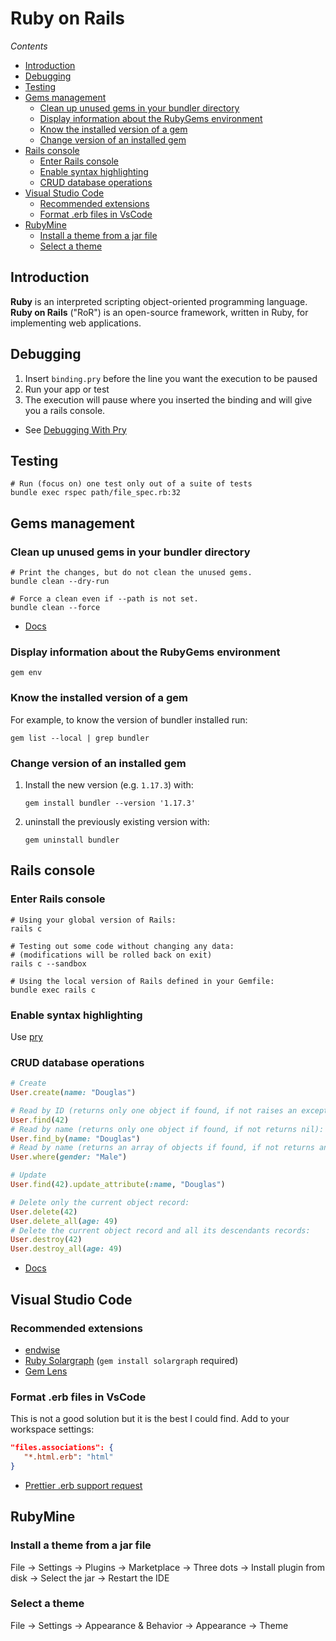 # Ruby on Rails

*Contents*
<!-- START doctoc generated TOC please keep comment here to allow auto update -->
<!-- DON'T EDIT THIS SECTION, INSTEAD RE-RUN doctoc TO UPDATE -->
<!-- generated with [DocToc](https://github.com/thlorenz/doctoc) -->

- [Introduction](#introduction)
- [Debugging](#debugging)
- [Testing](#testing)
- [Gems management](#gems-management)
  - [Clean up unused gems in your bundler directory](#clean-up-unused-gems-in-your-bundler-directory)
  - [Display information about the RubyGems environment](#display-information-about-the-rubygems-environment)
  - [Know the installed version of a gem](#know-the-installed-version-of-a-gem)
  - [Change version of an installed gem](#change-version-of-an-installed-gem)
- [Rails console](#rails-console)
  - [Enter Rails console](#enter-rails-console)
  - [Enable syntax highlighting](#enable-syntax-highlighting)
  - [CRUD database operations](#crud-database-operations)
- [Visual Studio Code](#visual-studio-code)
  - [Recommended extensions](#recommended-extensions)
  - [Format .erb files in VsCode](#format-erb-files-in-vscode)
- [RubyMine](#rubymine)
  - [Install a theme from a jar file](#install-a-theme-from-a-jar-file)
  - [Select a theme](#select-a-theme)

<!-- END doctoc generated TOC please keep comment here to allow auto update -->

## Introduction

**Ruby** is an interpreted scripting object-oriented programming language. **Ruby on Rails** ("RoR") is an open-source framework, written in Ruby, for implementing web applications.

## Debugging

1. Insert `binding.pry` before the line you want the execution to be paused
1. Run your app or test
1. The execution will pause where you inserted the binding and will give you a rails console.

- See [Debugging With Pry](https://learn.co/lessons/debugging-with-pry)

## Testing

```shell
# Run (focus on) one test only out of a suite of tests
bundle exec rspec path/file_spec.rb:32
```

## Gems management

### Clean up unused gems in your bundler directory

```shell
# Print the changes, but do not clean the unused gems.
bundle clean --dry-run

# Force a clean even if --path is not set.
bundle clean --force
```

- [Docs](https://bundler.io/man/bundle-clean.1.html)

### Display information about the RubyGems environment

```shell
gem env
```

### Know the installed version of a gem

For example, to know the version of bundler installed run:
```shell
gem list --local | grep bundler
```

### Change version of an installed gem

1. Install the new version (e.g. `1.17.3`) with:

   ```shell
   gem install bundler --version '1.17.3'
   ```

1. uninstall the previously existing version with:

   ```shell
   gem uninstall bundler
   ```

## Rails console

### Enter Rails console

```shell
# Using your global version of Rails:
rails c

# Testing out some code without changing any data:
# (modifications will be rolled back on exit)
rails c --sandbox

# Using the local version of Rails defined in your Gemfile:
bundle exec rails c
```

### Enable syntax highlighting

Use [pry](https://github.com/pry/pry)

### CRUD database operations

```ruby
# Create
User.create(name: "Douglas")

# Read by ID (returns only one object if found, if not raises an exception):
User.find(42)
# Read by name (returns only one object if found, if not returns nil):
User.find_by(name: "Douglas")
# Read by name (returns an array of objects if found, if not returns an empty array):
User.where(gender: "Male")

# Update
User.find(42).update_attribute(:name, "Douglas")

# Delete only the current object record:
User.delete(42)
User.delete_all(age: 49)
# Delete the current object record and all its descendants records:
User.destroy(42)
User.destroy_all(age: 49)
```

- [Docs](https://www.rubydoc.info/docs/rails/4.1.7/ActiveRecord/Relation)

## Visual Studio Code

### Recommended extensions

- [endwise](https://marketplace.visualstudio.com/items?itemName=kaiwood.endwise)
- [Ruby Solargraph](https://marketplace.visualstudio.com/items?itemName=castwide.solargraph) (`gem install solargraph` required)
- [Gem Lens](https://marketplace.visualstudio.com/items?itemName=ninoseki.vscode-gem-lens)

### Format .erb files in VsCode

This is not a good solution but it is the best I could find.
Add to your workspace settings:
```json
"files.associations": {
   "*.html.erb": "html"
}
```

- [Prettier .erb support request](https://github.com/prettier/plugin-ruby/issues/371)

## RubyMine

### Install a theme from a jar file

File → Settings → Plugins → Marketplace → Three dots → Install plugin from disk → Select the jar → Restart the IDE

### Select a theme

File → Settings → Appearance & Behavior → Appearance → Theme
